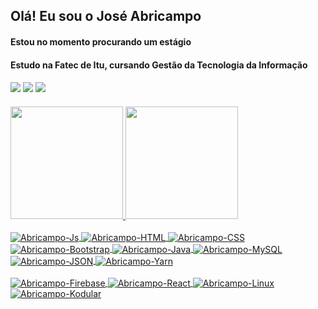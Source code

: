 ## Olá! Eu sou o José Abricampo

#### Estou no momento procurando um estágio
#### Estudo na Fatec de Itu, cursando Gestão da Tecnologia da Informação

####
<div>
  <a href="https://www.linkedin.com/in/abricampo" target="_blank"><img src="https://img.shields.io/badge/-LinkedIn-%230077B5?style=for-the-badge&logo=linkedin&logoColor=white" target="_blank"></a> 
  <a href = "mailto:abricampo@gmail.com"><img src="https://img.shields.io/badge/Gmail-D14836?style=for-the-badge&logo=gmail&logoColor=white" target="_blank"></a>
  <a href = "https://api.whatsapp.com/send?phone=5515997424134"><img src="https://img.shields.io/badge/WhatsApp-25D366?style=for-the-badge&logo=whatsapp&logoColor=white" target="_blank"></a>
  </div>
  
  ####
  
<div align="left">
  <a href="https://github.com/abricampo">
  <img height="180em" src="https://github-readme-stats.vercel.app/api?username=abricampo&show_icons=true&theme=onedark&include_all_commits=true&count_private=true"/>
  <img height="180em" src="https://github-readme-stats.vercel.app/api/top-langs/?username=abricampo&layout=compact&langs_count=7&theme=onedark"/>
</div>
  
  <div style="display: inline_block"><br>
  <img align="center" alt="Abricampo-Js" src="https://img.shields.io/badge/JavaScript-F7DF1E?style=for-the-badge&logo=javascript&logoColor=black">
  <img align="center" alt="Abricampo-HTML" src="https://img.shields.io/badge/HTML5-E34F26?style=for-the-badge&logo=html5&logoColor=white">
  <img align="center" alt="Abricampo-CSS" src="https://img.shields.io/badge/CSS3-1572B6?style=for-the-badge&logo=css3&logoColor=white"> 
  <img align="center" alt="Abricampo-Bootstrap" src="https://img.shields.io/badge/Bootstrap-563D7C?style=for-the-badge&logo=bootstrap&logoColor=white">
  <img align="center" alt="Abricampo-Java" src="https://img.shields.io/badge/Java-ED8B00?style=for-the-badge&logo=java&logoColor=white">
  <img align="center" alt="Abricampo-MySQL" src="https://img.shields.io/badge/MySQL-00000F?style=for-the-badge&logo=mysql&logoColor=white">
  <img align="center" alt="Abricampo-JSON" src="https://img.shields.io/badge/json-5E5C5C?style=for-the-badge&logo=json&logoColor=white">
  <img align="center" alt="Abricampo-Yarn" src="https://img.shields.io/badge/Yarn-2C8EBB?style=for-the-badge&logo=yarn&logoColor=white">
  </div>
    
  <div style="display: inline_block"><br>
  <img align="center" alt="Abricampo-Firebase" src="https://img.shields.io/badge/firebase-ffca28?style=for-the-badge&logo=firebase&logoColor=black">
  <img align="center" alt="Abricampo-React" src="https://img.shields.io/badge/React-20232A?style=for-the-badge&logo=react&logoColor=61DAFB">
  <img align="center" alt="Abricampo-Linux" src="https://img.shields.io/badge/Linux-FCC624?style=for-the-badge&logo=linux&logoColor=black">
  <img align="center" alt="Abricampo-Kodular" src="https://img.shields.io/badge/Kodular-330F63?style=for-the-badge&logo=kodular&logoColor=white">
</div>
  
  ##

